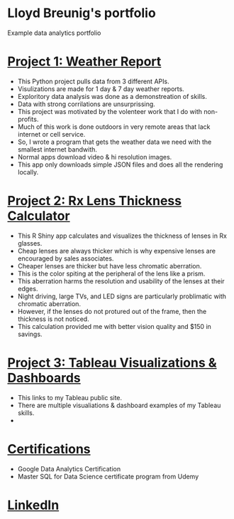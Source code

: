 # Lloyd Breunig's portfolio
Example data analytics portfolio

# [Project 1: Weather Report](https://github.com/LloydBreunig/Lloyd_portfolio/blob/main/weather_project.ipynb)
* This Python project pulls data from 3 different APIs.
* Visulizations are made for 1 day & 7 day weather reports.
* Exploritory data analysis was done as a demonstreation of skills.
* Data with strong corrilations are unsurprissing.
* This project was motivated by the volenteer work that I do with non-profits.
* Much of this work is done outdoors in very remote areas that lack internet or cell service.
* So, I wrote a program that gets the weather data we need with the smallest internet bandwith.
* Normal apps download video & hi resolution images.
* This app only downloads simple JSON files and does all the rendering locally.

# [Project 2: Rx Lens Thickness Calculator](https://github.com/LloydBreunig/Lloyd_portfolio/blob/main/Rx%20glasses%20shiny%20app.R)
* This R Shiny app calculates and visualizes the thickness of lenses in Rx glasses. 
* Cheap lenses are always thicker which is why expensive lenses are encouraged by sales associates.
* Cheaper lenses are thicker but have less chromatic aberration. 
* This is the color spiting at the peripheral of the lens like a prism.
* This aberration harms the resolution and usability of the lenses at their edges.
* Night driving, large TVs, and LED signs are particularly problimatic with chromatic aberration.
* However, if the lenses do not protured out of the frame, then the thickness is not noticed. 
* This calculation provided me with better vision quality and $150 in savings.


# [Project 3: Tableau Visualizations & Dashboards](https://public.tableau.com/app/profile/lloyd.breunig#!/?newProfile=&activeTab=0)
* This links to my Tableau public site.
* There are multiple visualiations & dashboard examples of my Tableau skills.
* 

# [Certifications]()
* Google Data Analytics Certification
* Master SQL for Data Science certificate program from Udemy

# [LinkedIn](https://www.linkedin.com/in/lloyd-b-48bb95148/)

